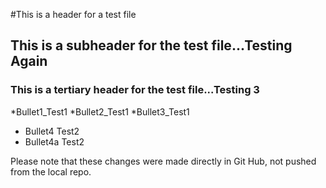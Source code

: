 #This is a header for a test file
## This is a subheader for the test file...Testing Again
### This is a tertiary header for the test file...Testing 3
*Bullet1_Test1
*Bullet2_Test1
*Bullet3_Test1
* Bullet4 Test2
* Bullet4a Test2

Please note that these changes were made directly in Git Hub, not pushed from the local repo.
